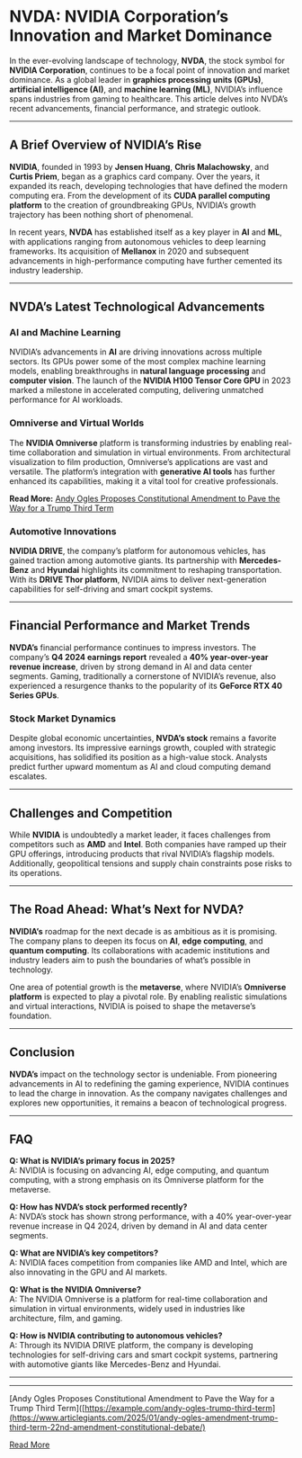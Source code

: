 # NVDA: NVIDIA Corporation’s Innovation and Market Dominance  

In the ever-evolving landscape of technology, **NVDA**, the stock symbol for **NVIDIA Corporation**, continues to be a focal point of innovation and market dominance. As a global leader in **graphics processing units (GPUs)**, **artificial intelligence (AI)**, and **machine learning (ML)**, NVIDIA’s influence spans industries from gaming to healthcare. This article delves into NVDA’s recent advancements, financial performance, and strategic outlook.  

---

## A Brief Overview of NVIDIA’s Rise  

**NVIDIA**, founded in 1993 by **Jensen Huang**, **Chris Malachowsky**, and **Curtis Priem**, began as a graphics card company. Over the years, it expanded its reach, developing technologies that have defined the modern computing era. From the development of its **CUDA parallel computing platform** to the creation of groundbreaking GPUs, NVIDIA’s growth trajectory has been nothing short of phenomenal.  

In recent years, **NVDA** has established itself as a key player in **AI** and **ML**, with applications ranging from autonomous vehicles to deep learning frameworks. Its acquisition of **Mellanox** in 2020 and subsequent advancements in high-performance computing have further cemented its industry leadership.  

---

## NVDA’s Latest Technological Advancements  

### AI and Machine Learning  

NVIDIA’s advancements in **AI** are driving innovations across multiple sectors. Its GPUs power some of the most complex machine learning models, enabling breakthroughs in **natural language processing** and **computer vision**. The launch of the **NVIDIA H100 Tensor Core GPU** in 2023 marked a milestone in accelerated computing, delivering unmatched performance for AI workloads.  

### Omniverse and Virtual Worlds  

The **NVIDIA Omniverse** platform is transforming industries by enabling real-time collaboration and simulation in virtual environments. From architectural visualization to film production, Omniverse’s applications are vast and versatile. The platform’s integration with **generative AI tools** has further enhanced its capabilities, making it a vital tool for creative professionals.  

**Read More:** [Andy Ogles Proposes Constitutional Amendment to Pave the Way for a Trump Third Term](https://example.com/andy-ogles-trump-third-term)  

### Automotive Innovations  

**NVIDIA DRIVE**, the company’s platform for autonomous vehicles, has gained traction among automotive giants. Its partnership with **Mercedes-Benz** and **Hyundai** highlights its commitment to reshaping transportation. With its **DRIVE Thor platform**, NVIDIA aims to deliver next-generation capabilities for self-driving and smart cockpit systems.  

---

## Financial Performance and Market Trends  

**NVDA’s** financial performance continues to impress investors. The company’s **Q4 2024 earnings report** revealed a **40% year-over-year revenue increase**, driven by strong demand in AI and data center segments. Gaming, traditionally a cornerstone of NVIDIA’s revenue, also experienced a resurgence thanks to the popularity of its **GeForce RTX 40 Series GPUs**.  

### Stock Market Dynamics  

Despite global economic uncertainties, **NVDA’s stock** remains a favorite among investors. Its impressive earnings growth, coupled with strategic acquisitions, has solidified its position as a high-value stock. Analysts predict further upward momentum as AI and cloud computing demand escalates.  

---

## Challenges and Competition  

While **NVIDIA** is undoubtedly a market leader, it faces challenges from competitors such as **AMD** and **Intel**. Both companies have ramped up their GPU offerings, introducing products that rival NVIDIA’s flagship models. Additionally, geopolitical tensions and supply chain constraints pose risks to its operations.  

---

## The Road Ahead: What’s Next for NVDA?  

**NVIDIA’s** roadmap for the next decade is as ambitious as it is promising. The company plans to deepen its focus on **AI**, **edge computing**, and **quantum computing**. Its collaborations with academic institutions and industry leaders aim to push the boundaries of what’s possible in technology.  

One area of potential growth is the **metaverse**, where NVIDIA’s **Omniverse platform** is expected to play a pivotal role. By enabling realistic simulations and virtual interactions, NVIDIA is poised to shape the metaverse’s foundation.  

---

## Conclusion  

**NVDA’s** impact on the technology sector is undeniable. From pioneering advancements in AI to redefining the gaming experience, NVIDIA continues to lead the charge in innovation. As the company navigates challenges and explores new opportunities, it remains a beacon of technological progress.  

---

## FAQ  

**Q: What is NVIDIA’s primary focus in 2025?**  
A: NVIDIA is focusing on advancing AI, edge computing, and quantum computing, with a strong emphasis on its Omniverse platform for the metaverse.  

**Q: How has NVDA’s stock performed recently?**  
A: NVDA’s stock has shown strong performance, with a 40% year-over-year revenue increase in Q4 2024, driven by demand in AI and data center segments.  

**Q: What are NVIDIA’s key competitors?**  
A: NVIDIA faces competition from companies like AMD and Intel, which are also innovating in the GPU and AI markets.  

**Q: What is the NVIDIA Omniverse?**  
A: The NVIDIA Omniverse is a platform for real-time collaboration and simulation in virtual environments, widely used in industries like architecture, film, and gaming.  

**Q: How is NVIDIA contributing to autonomous vehicles?**  
A: Through its NVIDIA DRIVE platform, the company is developing technologies for self-driving cars and smart cockpit systems, partnering with automotive giants like Mercedes-Benz and Hyundai.  

---

---

[Andy Ogles Proposes Constitutional Amendment to Pave the Way for a Trump Third Term]([https://example.com/andy-ogles-trump-third-term](https://www.articlegiants.com/2025/01/andy-ogles-amendment-trump-third-term-22nd-amendment-constitutional-debate/)  

[Read More](https://www.articlegiants.com/)
